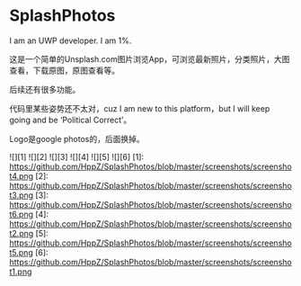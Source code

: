# SplashPhotos

I am an UWP developer. I am 1%.

这是一个简单的Unsplash.com图片浏览App，可浏览最新照片，分类照片，大图查看，下载原图，原图查看等。

后续还有很多功能。

代码里某些姿势还不太对，cuz I am new to this platform，but I will keep going and be ‘Political Correct’。

Logo是google photos的，后面换掉。

![][1]
![][2]
![][3]
![][4]
![][5]
![][6]
  [1]: https://github.com/HppZ/SplashPhotos/blob/master/screenshots/screenshot4.png
  [2]: https://github.com/HppZ/SplashPhotos/blob/master/screenshots/screenshot3.png
  [3]: https://github.com/HppZ/SplashPhotos/blob/master/screenshots/screenshot6.png
  [4]: https://github.com/HppZ/SplashPhotos/blob/master/screenshots/screenshot2.png
  [5]: https://github.com/HppZ/SplashPhotos/blob/master/screenshots/screenshot5.png
  [6]: https://github.com/HppZ/SplashPhotos/blob/master/screenshots/screenshot1.png



